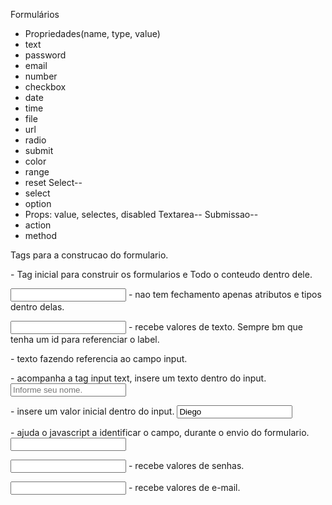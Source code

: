 
Formulários

- Propriedades(name, type, value)
- text
- password
- email
- number
- checkbox
- date
- time
- file
- url
- radio
- submit
- color
- range
- reset
Select--
- select
- option
- Props: value, selectes, disabled
Textarea--
Submissao--
- action
- method


Tags para a construcao do formulario.

<form></form> - Tag inicial para construir os formularios e Todo o conteudo dentro dele.

<input> - nao tem fechamento apenas atributos e tipos dentro delas.

<input type="text" id="texto"> - recebe valores de texto. Sempre bm que tenha um id para referenciar o label.

<label for="texto"> - texto fazendo referencia ao campo input.

<placeholder> - acompanha a tag input text, insere um texto dentro do input.
<input type="text" id="texto" placeholder="Informe seu nome.">

<value> - insere um valor inicial dentro do input.
<input type="text" id="texto" value="Diego">

<name> - ajuda o javascript a identificar o campo, durante o envio do formulario.
<input type="text" id="texto" name="Nome">


<input type="password"> - recebe valores de senhas.

<input type="email"> - recebe valores de e-mail.


